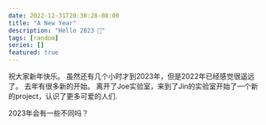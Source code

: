 ```yaml
---
date: 2022-12-31T20:30:28-08:00
title: "A New Year"
description: "Hello 2023 🐰"
tags: [random]
series: []
featured: true
---
```

祝大家新年快乐。
虽然还有几个小时才到2023年，但是2022年已经感觉很遥远了。
去年有很多新的开始。
离开了Joe实验室，来到了Jin的实验室开始了一个新的project，认识了更多可爱的人们.

2023年会有一些不同吗？




